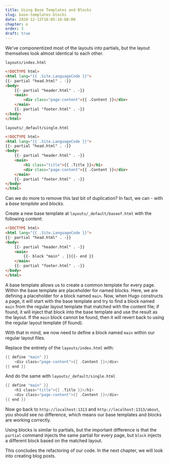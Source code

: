 ```yaml
---
title: Using Base Templates and Blocks
slug: base-templates-blocks
date: 2020-12-15T16:05:18-08:00
chapter: e
order: 3
draft: true
---
```


We've componentized most of the layouts into partials, but the layout themselves look almost identical to each other.

`layouts/index.html`
```html
<!DOCTYPE html>
<html lang="{{ .Site.LanguageCode }}">
{{- partial "head.html" . -}}
<body>
    {{- partial "header.html" . -}}
    <main>
        <div class="page-content">{{ .Content }}</div>
    </main>
    {{- partial "footer.html" . -}}
</body>
</html>
```

`layouts/_default/single.html`
```html
<!DOCTYPE html>
<html lang="{{ .Site.LanguageCode }}">
{{- partial "head.html" . -}}
<body>
    {{- partial "header.html" . -}}
    <main>
        <h1 class="title">{{ .Title }}</h1>
        <div class="page-content">{{ .Content }}</div>
    </main>
    {{- partial "footer.html" . -}}
</body>
</html>
```

Can we do more to remove this last bit of duplication? In fact, we can - with a _base template_ and _blocks_.

Create a new base template at `layouts/_default/baseof.html` with the following content:

```html
<!DOCTYPE html>
<html lang="{{ .Site.LanguageCode }}">
{{- partial "head.html" . -}}
<body>
    {{- partial "header.html" . -}}
    <main>
        {{- block "main" . }}{{- end }}
    </main>
    {{- partial "footer.html" . -}}
</body>
</html>
```

A base template allows us to create a common template for every page. Within the base template are placeholder for named blocks. Here, we are defining a placeholder for a block named `main`. Now, when Hugo constructs a page, it will start with the base template and try to find a block named `main` from the regular layout template that matched with the content file; if found, it will inject that block into the base template and use the result as the layout. If the `main` block cannot be found, then it will revert back to using the regular layout template (if found).

With that in mind, we now need to define a block named `main` within our regular layout files.

Replace the entirety of the `layouts/index.html` with:

```go
{{ define "main" }}
    <div class="page-content">{{ .Content }}</div>
{{ end }}
```

And do the same with `layouts/_default/single.html`

```go
{{ define "main" }}
    <h1 class="title">{{ .Title }}</h1>
    <div class="page-content">{{ .Content }}</div>
{{ end }}
```

Now go back to `http://localhost:1313` and `http://localhost:1313/about`, you should see no difference, which means our base templates and blocks are working correctly.

Using blocks is similar to partials, but the important difference is that the `partial` command injects the same partial for every page, but `block` injects a different block based on the matched layout.

This concludes the refactoring of our code. In the next chapter, we will look into creating blog posts.
